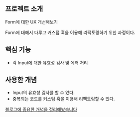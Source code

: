 ## 프로젝트 소개

Form에 대한 UX 개선해보기

Form에 대해서 다루고 커스텀 훅을 이용해 리팩토링하기 위한 과정이다.

## 핵심 기능

- 각 Input에 대한 유효성 검사 및 에러 처리

## 사용한 개념

- Input의 유효성 검사를 할 수 있다.
- 중복되는 코드를 커스텀 훅을 이용해 리팩토링할 수 있다.

[블로그에 중요한 개념을 정리해놨습니다](https://github.com/jhan117/react-practice-projects/blob/main/study-notes/2022-12-30-react-learn12.md)
